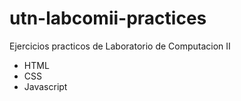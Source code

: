 # utn-labcomii-practices
Ejercicios practicos de Laboratorio de Computacion II
* HTML
* CSS
* Javascript
